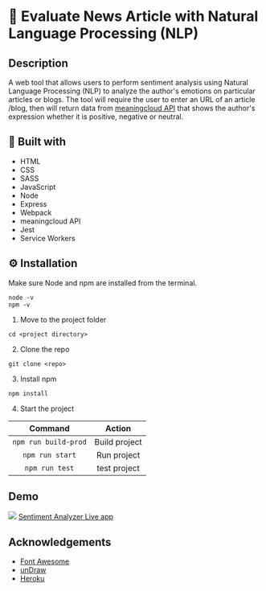 # 📰 Evaluate News Article with Natural Language Processing (NLP)

## Description

A web tool that allows users to perform sentiment analysis using Natural Language Processing (NLP) to analyze the author's emotions on particular articles or blogs. The tool will require the user to enter an URL of an article /blog, then will return data from [meaningcloud API](https://www.meaningcloud.com/products/sentiment-analysis) that shows the author's expression whether it is positive, negative or neutral.

## 🧰 Built with

- HTML
- CSS
- SASS
- JavaScript
- Node
- Express
- Webpack
- meaningcloud API
- Jest
- Service Workers

## ⚙ Installation

Make sure Node and npm are installed from the terminal.

```
node -v
npm -v
```

1. Move to the project folder

```
cd <project directory>
```

2. Clone the repo

```
git clone <repo>
```

3. Install npm

```
npm install
```

4. Start the project

|       Command        |    Action     |
| :------------------: | :-----------: |
| `npm run build-prod` | Build project |
|   `npm run start`    |  Run project  |
|    `npm run test`    | test project  |

## Demo
![](https://github.com/Munira-t/Evaluate-news-article/blob/main/entiment%20Analyzer.gif)
[Sentiment Analyzer Live app](https://sentiment-analyzer-m.herokuapp.com/)

## Acknowledgements

- [Font Awesome](https://fontawesome.com)
- [unDraw](https://undraw.co/)
- [Heroku](https://heroku.com)
